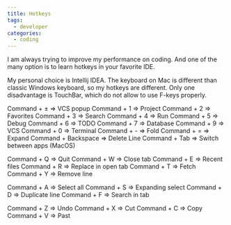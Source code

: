 ```yaml
---
title: Hotkeys
tags: 
  - developer
categories:
  - coding      
---
```

I am always trying to improve my performance on coding. And one of the many option is to learn hotkeys in your favorite IDE. 

My personal choice is Intellij IDEA.
The keyboard on Mac is different than classic Windows keyboard, so my hotkeys are different.
Only one disadvantage is TouchBar, which do not allow to use F-keys properly. 

Command + ± => VCS popup
Command + 1 => Project
Command + 2 => Favorites
Command + 3 => Search
Command + 4 => Run
Command + 5 => Debug
Command + 6 => TODO
Command + 7 => Database
Command + 9 => VCS
Command + 0 => Terminal
Command + - => Fold
Command + = => Expand
Command + Backspace => Delete Line
Command + Tab => Switch between apps (MacOS)

Command + Q => Quit
Command + W => Close tab
Command + E => Recent files
Command + R => Replace in open tab
Command + T => Fetch
Command + Y => Remove line

Command + A => Select all
Command + S => Expanding select
Command + D => Duplicate line
Command + F => Search in tab

Command + Z => Undo
Command + X => Cut
Command + C => Copy
Command + V => Past
